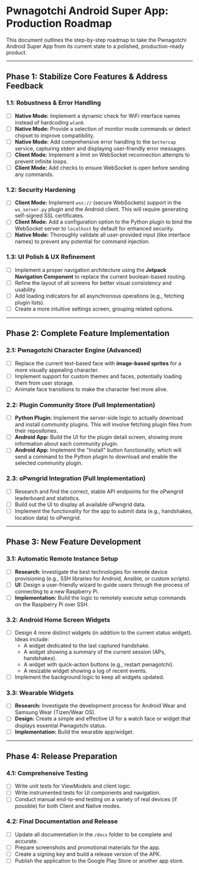 # Pwnagotchi Android Super App: Production Roadmap

This document outlines the step-by-step roadmap to take the Pwnagotchi Android Super App from its current state to a polished, production-ready product.

---

## Phase 1: Stabilize Core Features & Address Feedback

### 1.1: Robustness & Error Handling
- [ ] **Native Mode:** Implement a dynamic check for WiFi interface names instead of hardcoding `wlan0`.
- [ ] **Native Mode:** Provide a selection of monitor mode commands or detect chipset to improve compatibility.
- [ ] **Native Mode:** Add comprehensive error handling to the `bettercap` service, capturing stderr and displaying user-friendly error messages.
- [ ] **Client Mode:** Implement a limit on WebSocket reconnection attempts to prevent infinite loops.
- [ ] **Client Mode:** Add checks to ensure WebSocket is open before sending any commands.

### 1.2: Security Hardening
- [ ] **Client Mode:** Implement `wss://` (secure WebSockets) support in the `ws_server.py` plugin and the Android client. This will require generating self-signed SSL certificates.
- [ ] **Client Mode:** Add a configuration option to the Python plugin to bind the WebSocket server to `localhost` by default for enhanced security.
- [ ] **Native Mode:** Thoroughly validate all user-provided input (like interface names) to prevent any potential for command injection.

### 1.3: UI Polish & UX Refinement
- [ ] Implement a proper navigation architecture using the **Jetpack Navigation Component** to replace the current boolean-based routing.
- [ ] Refine the layout of all screens for better visual consistency and usability.
- [ ] Add loading indicators for all asynchronous operations (e.g., fetching plugin lists).
- [ ] Create a more intuitive settings screen, grouping related options.

---

## Phase 2: Complete Feature Implementation

### 2.1: Pwnagotchi Character Engine (Advanced)
- [ ] Replace the current text-based face with **image-based sprites** for a more visually appealing character.
- [ ] Implement support for custom themes and faces, potentially loading them from user storage.
- [ ] Animate face transitions to make the character feel more alive.

### 2.2: Plugin Community Store (Full Implementation)
- [ ] **Python Plugin:** Implement the server-side logic to actually download and install community plugins. This will involve fetching plugin files from their repositories.
- [ ] **Android App:** Build the UI for the plugin detail screen, showing more information about each community plugin.
- [ ] **Android App:** Implement the "Install" button functionality, which will send a command to the Python plugin to download and enable the selected community plugin.

### 2.3: oPwngrid Integration (Full Implementation)
- [ ] Research and find the correct, stable API endpoints for the oPwngrid leaderboard and statistics.
- [ ] Build out the UI to display all available oPwngrid data.
- [ ] Implement the functionality for the app to submit data (e.g., handshakes, location data) to oPwngrid.

---

## Phase 3: New Feature Development

### 3.1: Automatic Remote Instance Setup
- [ ] **Research:** Investigate the best technologies for remote device provisioning (e.g., SSH libraries for Android, Ansible, or custom scripts).
- [ ] **UI:** Design a user-friendly wizard to guide users through the process of connecting to a new Raspberry Pi.
- [ ] **Implementation:** Build the logic to remotely execute setup commands on the Raspberry Pi over SSH.

### 3.2: Android Home Screen Widgets
- [ ] Design 4 more distinct widgets (in addition to the current status widget). Ideas include:
    - A widget dedicated to the last captured handshake.
    - A widget showing a summary of the current session (APs, handshakes).
    - A widget with quick-action buttons (e.g., restart pwnagotchi).
    - A resizable widget showing a log of recent events.
- [ ] Implement the background logic to keep all widgets updated.

### 3.3: Wearable Widgets
- [ ] **Research:** Investigate the development process for Android Wear and Samsung Wear (Tizen/Wear OS).
- [ ] **Design:** Create a simple and effective UI for a watch face or widget that displays essential Pwnagotchi status.
- [ ] **Implementation:** Build the wearable app/widget.

---

## Phase 4: Release Preparation

### 4.1: Comprehensive Testing
- [ ] Write unit tests for ViewModels and client logic.
- [ ] Write instrumented tests for UI components and navigation.
- [ ] Conduct manual end-to-end testing on a variety of real devices (if possible) for both Client and Native modes.

### 4.2: Final Documentation and Release
- [ ] Update all documentation in the `/docs` folder to be complete and accurate.
- [ ] Prepare screenshots and promotional materials for the app.
- [ ] Create a signing key and build a release version of the APK.
- [ ] Publish the application to the Google Play Store or another app store.
